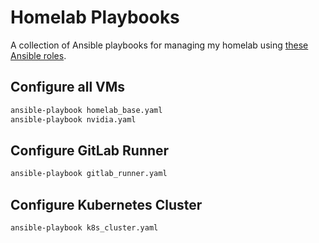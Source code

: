 # Homelab Playbooks

A collection of Ansible playbooks for managing my homelab using [these Ansible roles](https://github.com/gillwong/homelab-collection).

## Configure all VMs

```bash
ansible-playbook homelab_base.yaml
ansible-playbook nvidia.yaml
```

## Configure GitLab Runner

```bash
ansible-playbook gitlab_runner.yaml
```

## Configure Kubernetes Cluster

```bash
ansible-playbook k8s_cluster.yaml
```
